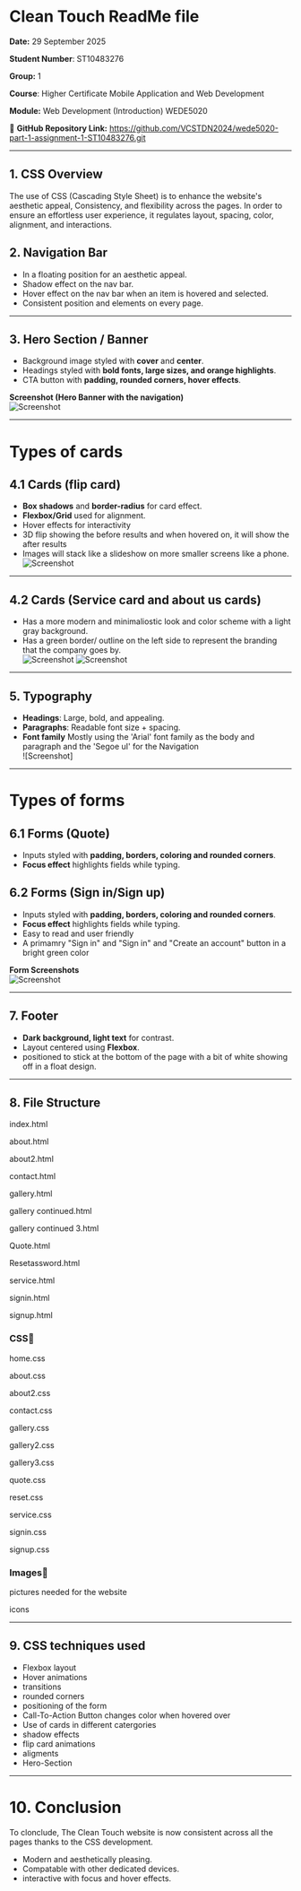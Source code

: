 # Clean Touch ReadMe file
**Date:** 29 September 2025

**Student Number**: ST10483276

**Group:** 1

**Course**: Higher Certificate Mobile Application and Web Development 

**Module:** Web Development (Introduction) WEDE5020

📂 **GitHub Repository Link:** https://github.com/VCSTDN2024/wede5020-part-1-assignment-1-ST10483276.git

---

## 1. CSS Overview  
The use of CSS (Cascading Style Sheet) is to enhance the website's aesthetic appeal, Consistency, and flexibility across the pages.
In order to ensure an effortless user experience, it regulates layout, spacing, color, alignment, and interactions.

## 2. Navigation Bar
- In a floating position for an aesthetic appeal.
- Shadow effect on the nav bar.
- Hover effect on the nav bar when an item is hovered and selected.
- Consistent position and elements on every page.  

---

## 3. Hero Section / Banner  
- Background image styled with **cover** and **center**.  
- Headings styled with **bold fonts, large sizes, and orange highlights**.  
- CTA button with **padding, rounded corners, hover effects**.  

**Screenshot (Hero Banner with the navigation)**  
![Screenshot](https://github.com/VCSTDN2024/wede5020-part-1-assignment-1-ST10483276/raw/master/Screenshots/Screenshot%202025-09-29%20192807.png)

---
# Types of cards

## 4.1 Cards (flip card)  
- **Box shadows** and **border-radius** for card effect.  
- **Flexbox/Grid** used for alignment.  
- Hover effects for interactivity 
-  3D flip showing the before results and when hovered on, it will show the after results
- Images will stack like a slideshow on more smaller screens like a phone.
![Screenshot](https://github.com/VCSTDN2024/wede5020-part-1-assignment-1-ST10483276/blob/master/Screenshots/Screenshot%202025-09-29%20193221.png)
---

## 4.2 Cards (Service card and about us cards)  
- Has a more modern and minimaliostic look and color scheme with a light gray background.  
- Has a green border/ outline on the left side to represent the branding that the company goes by.  
![Screenshot](https://github.com/VCSTDN2024/wede5020-part-1-assignment-1-ST10483276/blob/master/Screenshots/Screenshot%202025-09-29%20192826.png)
![Screenshot](https://github.com/VCSTDN2024/wede5020-part-1-assignment-1-ST10483276/blob/master/Screenshots/Screenshot%202025-09-29%20193013.png)
---

## 5. Typography  
- **Headings**: Large, bold, and appealing.  
- **Paragraphs**: Readable font size + spacing.  
- **Font family** Mostly using the 'Arial' font family as the body and paragraph and the 'Segoe uI' for the Navigation  
![Screenshot]
---
# Types of forms
## 6.1 Forms (Quote)  
- Inputs styled with **padding, borders, coloring and rounded corners**.  
- **Focus effect** highlights fields while typing.  
  
## 6.2 Forms (Sign in/Sign up)  
- Inputs styled with **padding, borders, coloring and rounded corners**.  
- **Focus effect** highlights fields while typing.  
- Easy to read and user friendly
- A primamry "Sign in" and "Sign in" and "Create an account" button in a bright green color
  
**Form Screenshots**  
![Screenshot](https://github.com/VCSTDN2024/wede5020-part-1-assignment-1-ST10483276/blob/master/Screenshots/Screenshot%202025-09-29%20195524.png)

---

## 7. Footer  
- **Dark background, light text** for contrast.  
- Layout centered using **Flexbox**.  
- positioned to stick at the bottom of the page with a bit of white showing off in a float design.

---

## 8. File Structure  

index.html

about.html

about2.html

contact.html

gallery.html

gallery continued.html

gallery continued 3.html

Quote.html

Resetassword.html

service.html

signin.html

signup.html

### CSS📁
home.css

about.css

about2.css

contact.css

gallery.css

gallery2.css

gallery3.css

quote.css

reset.css

service.css

signin.css

signup.css

### Images📁
pictures needed for the website

icons

---
## 9. CSS techniques used
- Flexbox layout 
- Hover animations 
- transitions
- rounded corners
- positioning of the form
- Call-To-Action Button changes color when hovered over
- Use of cards in different catergories
- shadow effects
- flip card animations
- aligments
- Hero-Section


---
# 10. Conclusion
To clonclude, The Clean Touch website is now consistent across all the pages thanks to the CSS development.

- Modern and aesthetically pleasing.
- Compatable with other dedicated devices.
-  interactive with focus and hover effects.
